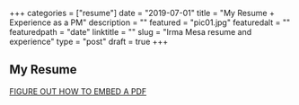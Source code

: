 +++
categories = ["resume"]
date = "2019-07-01"
title = "My Resume + Experience as a PM"
description = ""
featured = "pic01.jpg"
featuredalt = ""
featuredpath = "date"
linktitle = ""
slug = "Irma Mesa resume and experience"
type = "post"
draft = true
+++

## My Resume

[FIGURE OUT HOW TO EMBED A PDF]()

